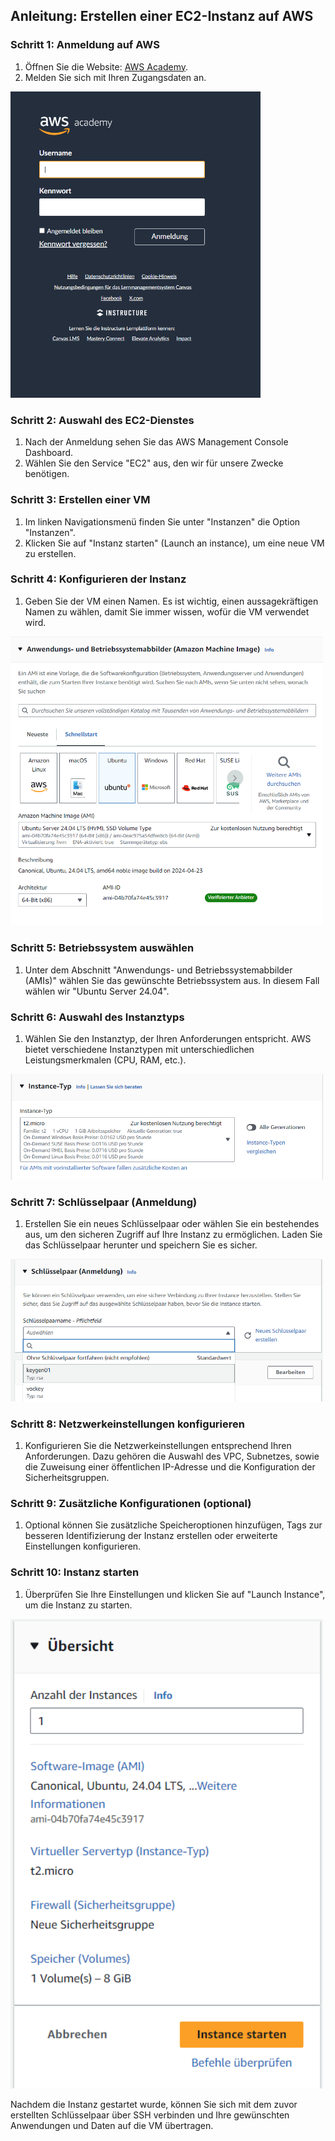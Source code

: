 ## Anleitung: Erstellen einer EC2-Instanz auf AWS

### Schritt 1: Anmeldung auf AWS
1. Öffnen Sie die Website: [AWS Academy](https://www.awsacademy.com/vforcesite/LMS_Login).
2. Melden Sie sich mit Ihren Zugangsdaten an.

<img src="./images/Login.png" alt="AWS Login" width="400">

### Schritt 2: Auswahl des EC2-Dienstes
1. Nach der Anmeldung sehen Sie das AWS Management Console Dashboard.
2. Wählen Sie den Service "EC2" aus, den wir für unsere Zwecke benötigen.

### Schritt 3: Erstellen einer VM
1. Im linken Navigationsmenü finden Sie unter "Instanzen" die Option "Instanzen".
2. Klicken Sie auf "Instanz starten" (Launch an instance), um eine neue VM zu erstellen.

### Schritt 4: Konfigurieren der Instanz
1. Geben Sie der VM einen Namen. Es ist wichtig, einen aussagekräftigen Namen zu wählen, damit Sie immer wissen, wofür die VM verwendet wird.

<img src="./images/image-1.png" alt="Instance Naming" width="500">

### Schritt 5: Betriebssystem auswählen
1. Unter dem Abschnitt "Anwendungs- und Betriebssystemabbilder (AMIs)" wählen Sie das gewünschte Betriebssystem aus. In diesem Fall wählen wir "Ubuntu Server 24.04".

### Schritt 6: Auswahl des Instanztyps
1. Wählen Sie den Instanztyp, der Ihren Anforderungen entspricht. AWS bietet verschiedene Instanztypen mit unterschiedlichen Leistungsmerkmalen (CPU, RAM, etc.).

<img src="./images/Instance-Typ.png" alt="Instance-Typ" width="500">

### Schritt 7: Schlüsselpaar (Anmeldung)
1. Erstellen Sie ein neues Schlüsselpaar oder wählen Sie ein bestehendes aus, um den sicheren Zugriff auf Ihre Instanz zu ermöglichen. Laden Sie das Schlüsselpaar herunter und speichern Sie es sicher.

<img src="./images/Schluesselpaar.png" alt="Schlüsselpaar" width="500">

### Schritt 8: Netzwerkeinstellungen konfigurieren
1. Konfigurieren Sie die Netzwerkeinstellungen entsprechend Ihren Anforderungen. Dazu gehören die Auswahl des VPC, Subnetzes, sowie die Zuweisung einer öffentlichen IP-Adresse und die Konfiguration der Sicherheitsgruppen.

### Schritt 9: Zusätzliche Konfigurationen (optional)
1. Optional können Sie zusätzliche Speicheroptionen hinzufügen, Tags zur besseren Identifizierung der Instanz erstellen oder erweiterte Einstellungen konfigurieren.

### Schritt 10: Instanz starten
1. Überprüfen Sie Ihre Einstellungen und klicken Sie auf "Launch Instance", um die Instanz zu starten.

<img src="./images/Overview.png" alt="Übersicht" width="500">

Nachdem die Instanz gestartet wurde, können Sie sich mit dem zuvor erstellten Schlüsselpaar über SSH verbinden und Ihre gewünschten Anwendungen und Daten auf die VM übertragen.
